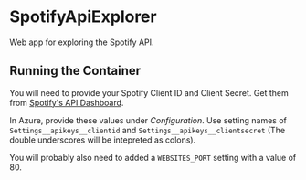 # SpotifyApiExplorer

Web app for exploring the Spotify API.

## Running the Container

You will need to provide your Spotify Client ID and Client Secret. Get them from [Spotify's API Dashboard](https://developer.spotify.com/dashboard).

In Azure, provide these values under *Configuration*. Use setting names of `Settings__apikeys__clientid` and `Settings__apikeys__clientsecret` (The double underscores will be intepreted as colons).

You will probably also need to added a `WEBSITES_PORT` setting with a value of 80.
